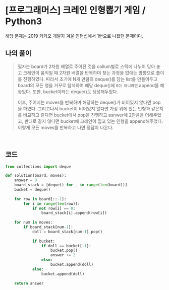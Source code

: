 # [프로그래머스] 크레인 인형뽑기 게임 / Python3

 해당 문제는 2019 카카오 개발자 겨울 인턴십에서 1번으로 나왔던 문제이다.

## 나의 풀이

> 필자는 board가 2차원 배열로 주어진 것을 collum별로 스택에 나누어 담아 놓고 크레인이 움직일 때 2차원 배열을 반복하며 찾는 과정을 없애는 방향으로 풀이를 진행하였다. 따라서 초기에 N개 만큼의 deque()를 담는 list를 만들어두고 board의 모든 행을 거꾸로 탐색하여 해당 deque()에 `0이 아니라면` append를 해놓았다. 또한, bucket이라는 deque()도 생성해두었다.
>
> 이후, 주어지는 moves를 반복하며 해당하는 deque()가 비어있지 않다면 pop을 하였다. 그리고나서 bucket이 비어있지 않다면 가장 위에 있는 인형과 같은지를 비교하고 같다면 bucket에서 pop을 진행하고 asnwer에 2만큼을 더해주었고, 반대로 같지 않다면 bucket에 크레인이 집고 있는 인형을 append해주었다. 이렇게 모든 moves를 반복하고 나면 정답이 나온다.

<br>

## 코드

```python
from collections import deque

def solution(board, moves):
    answer = 0
    board_stack = [deque() for _ in range(len(board))]
    bucket = deque()
    
    for row in board[::-1]:
        for i in range(len(row)):
            if not row[i] == 0:
                board_stack[i].append(row[i])
    
    for num in moves:
        if board_stack[num-1]:
            doll = board_stack[num-1].pop()
        
            if bucket:
                if doll == bucket[-1]:
                    bucket.pop()
                    answer += 2
                else:
                    bucket.append(doll)
            else:
                bucket.append(doll)
    
    return answer
```



